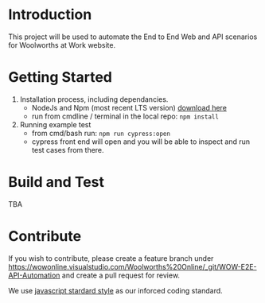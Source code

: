 # Introduction 
This project will be used to automate the End to End Web and API scenarios for Woolworths at Work website.

# Getting Started
1. Installation process, including dependancies. 
    * NodeJs and Npm (most recent LTS version) [download here](https://nodejs.org/en/)
    * run from cmdline / terminal in the local repo: `npm install` 
2. Running example test
    * from cmd/bash run: `npm run cypress:open`
    * cypress front end will open and you will be able to inspect and run test cases from there.
     

# Build and Test
TBA

# Contribute
If you wish to contribute, please create a feature branch under https://wowonline.visualstudio.com/Woolworths%20Online/_git/WOW-E2E-API-Automation and create a pull request for review.

We use [javascript stardard style](https://standardjs.com/) as our inforced coding standard.
